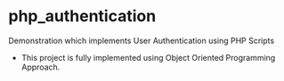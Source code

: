 # php_authentication
Demonstration which implements User Authentication using PHP Scripts

* This project is fully implemented using Object Oriented Programming Approach.